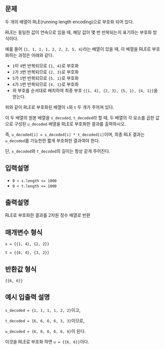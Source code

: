 ## 문제

두 개의 배열이 RLE(running length encoding)으로 부호화 되어 있다.

RLE는 동일한 값이 연속으로 있을 때, 해당 값이 몇 번 반복되는지 표기하는 부호화 방식이다.

예를 들어 `{1, 1, 1, 1, 2, 2, 2, 5, 4}`라는 배열이 있을 때, 이 배열을 RLE로 부호화하는 과정은 아래와 같다.

- `1`이 `4`번 반복되므로 `{1, 4}`로 부호화
- `2`가 `3`번 반복되므로 `{2, 3}`로 부호화
- `5`가 `1`번 반복되므로 `{5, 1}`로 부호화
- `4`가 `1`번 반복되므로 `{4, 1}`로 부호화
- 위 부호를 순서대로 배치하여 최종 부호 `{{1, 4}, {2, 3}, {5, 1}, {4, 1}}`을 얻는다.

위와 같이 RLE로 부호화된 배열이 `s`와 `t` 두 개가 주어져 있다.

이 두 배열의 원본 배열을 `s_decoded`, `t_decoded`라 할 때, 두 배열의 각 요소를 곱한 값으로 구성된 `u_decoded` 배열을 RLE로 부호화한 결과를 출력하시오.

즉, `u_decoded[i] = s_decoded[i] * t_decoded[i]`이며, 최종 RLE 결과는 `u_decoded`를 가능한한 짧게 부호화한 결과여야 한다.

단, `s_decoded`와 `t_decoded`의 길이는 항상 같게 주어진다.

## 입력설명

- `0 < s.length <= 1000`
- `0 < t.length <= 1000`

## 출력설명

RLE로 부호화한 결과를 2차원 정수 배열로 반환

## 매개변수 형식

`s = {{1, 4}, {2, 2}}`

`t = {{6, 4}, {3, 2}}`

## 반환값 형식

`{{6, 6}}`

## 예시 입출력 설명

`s_decoded = {1, 1, 1, 1, 2, 2}`이고,

`t_decoded = {6, 6, 6, 6, 3, 3}`이므로,

`u_decoded = {6, 6, 6, 6, 6, 6}`이 된다.

이것을 RLE로 부호화 하면 `u = {{6, 6}}`이다.
